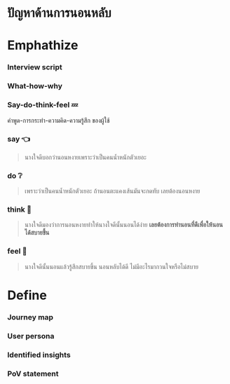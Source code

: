 # ปัญหาด้านการนอนหลับ
# Emphathize
### Interview script
### What-how-why
### Say-do-think-feel :zzz:
 คำพูด-การกระทำ-ความคิด-ความรู้สึก ของผู้ใช้
### say :point_left:
> นางใจดีบอกว่านอนหงายเพราะว่าเป็นคนน้ำหนักตัวเยอะ 
### do :grey_question:
> เพราะว่าเป็นคนน้ำหนักตัวเยอะ ถ้านอนตะแคงเส้นมันจะกดทับ เลยต้องนอนหงาย
### think :thought_balloon:
> นางใจดีมองว่าการนอนหงายทําให้นางใจดีนั้นนอนได้ง่าย **เลยต้องการท่านอนที่ดีเพื่อให้นอนได้สบายขึ้น**
### feel :eyes:
> นางใจดีนั้นนอนแล้วรู้สึกสบายขึ้น นอนหลับได้ดี ไม่มีอะไรมากวนใจหรือไม่สบาย 
# Define
### Journey map
### User persona
### Identified insights
### PoV statement
